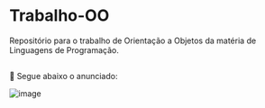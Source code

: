 # Trabalho-OO
Repositório para o trabalho de Orientação a Objetos da matéria de Linguagens de Programação.
##

📌 Segue abaixo o anunciado: 

![image](https://user-images.githubusercontent.com/78242191/207955221-379a35bd-70b3-4234-998e-57f42189d667.png)
